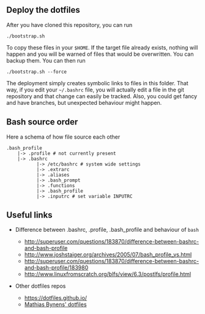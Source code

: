 ## Deploy the dotfiles

After you have cloned this repository, you can run 

	./bootstrap.sh

To copy these files in your `$HOME`. If the target file already exists, 
nothing will happen and you will be warned of files that would be overwritten.
You can backup them. You can then run 

	./bootstrap.sh --force

The deployment simply creates symbolic links to files in this folder. That way,
if you edit your `~/.bashrc` file, you will actually edit a file in the git
repository and that change can easily be tracked. Also, you could get fancy and
have branches, but unexpected behaviour might happen.

## Bash source order

Here a schema of how file source each other
	
	.bash_profile
	    |-> .profile # not currently present
	    |-> .bashrc
	           |-> /etc/bashrc # system wide settings
	           |-> .extrarc
	           |-> .aliases
	           |-> .bash_prompt
	           |-> .functions
	           |-> .bash_profile
	           |-> .inputrc # set variable INPUTRC



## Useful links

- Difference between .bashrc, .profile, .bash\_profile and behaviour of `bash`
  - http://superuser.com/questions/183870/difference-between-bashrc-and-bash-profile
  - http://www.joshstaiger.org/archives/2005/07/bash_profile_vs.html
  - http://superuser.com/questions/183870/difference-between-bashrc-and-bash-profile/183980
  - http://www.linuxfromscratch.org/blfs/view/6.3/postlfs/profile.html

- Other dotfiles repos
  - https://dotfiles.github.io/
  - [Mathias Bynens' dotfiles](https://github.com/mathiasbynens/dotfiles)
